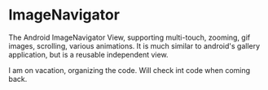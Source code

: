ImageNavigator
==============

The Android ImageNavigator View, supporting multi-touch, zooming, gif images, scrolling, various animations. It is much similar to android's gallery application, but is a reusable independent view.

I am on vacation, organizing the code. Will check int code when coming back.
